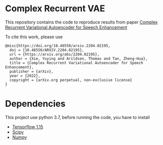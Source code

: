 # Complex Recurrent VAE
This repository contains the code to reproduce results from paper 
[Complex Recurrent Variational Autoencoder for Speech Enhancement](https://arxiv.org/pdf/2204.02195.pdf)

To cite this work, please use
```
@misc{https://doi.org/10.48550/arxiv.2204.02195,
  doi = {10.48550/ARXIV.2204.02195},
  url = {https://arxiv.org/abs/2204.02195},
  author = {Xie, Yuying and Arildsen, Thomas and Tan, Zheng-Hua},
  title = {Complex Recurrent Variational Autoencoder for Speech Enhancement},
  publisher = {arXiv},
  year = {2022}, 
  copyright = {arXiv.org perpetual, non-exclusive license}
}
```

# Dependencies
This project use python 3.7, before running the code, you have to install
* [Tensorflow 1.15](https://www.tensorflow.org/)
* [Scipy](https://www.scipy.org/)
* [Numpy](http://www.numpy.org/)



